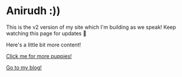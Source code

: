 # Anirudh :))

This is the v2 version of my site which I'm building as we speak!
Keep watching this page for updates :eyes:

Here's a little bit more content!

[Click me for more puppies!](https://www.google.com/search?q=puppy&tbm=isch)

[Go to my blog!](hyperref:blog)
